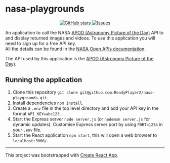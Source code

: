 # nasa-playgrounds
<p align="center">
  <a href="https://github.com/ReadyPlayer2/nasa-playgrounds/stargazers" target="_blank">
   <img alt="GitHub stars" src="https://img.shields.io/github/stars/ReadyPlayer2/nasa-playgrounds.svg" />
  </a>
  <a href="https://github.com/ReadyPlayer2/nasa-playgrounds/issues" target="_blank">
   <img alt="Issues" src="https://img.shields.io/github/issues/ReadyPlayer2/nasa-playgrounds.svg" />
  </a>
</p>

An application to call the NASA [APOD (Astronomy Picture of the Day)](https://github.com/nasa/apod-api) API to and display returned images and videos. To use this application you will need to sign up for a free API key.  
All the details can be found in the [NASA Open APIs documentation](https://api.nasa.gov/api.html#authentication).  

The API used by this application is the [APOD (Astronomy Picture of the Day)](https://github.com/nasa/apod-api).

## Running the application
1. Clone this repository `git clone git@github.com:ReadyPlayer2/nasa-playgrounds.git`.
2. Install dependencies `npm install`.
3. Create a `.env` file in the top level directory and add your API key in the format `API_KEY=abc123`.
4. Start the Express server `node server.js` (or `nodemon server.js` for dynamic updates). Customise Express server port by using `PORT=1234` in your `.env` file.
5. Start the React application `npm start`, this will open a web browser to `localhost:3000/`.

---

This project was bootstrapped with [Create React App](https://github.com/facebook/create-react-app).
